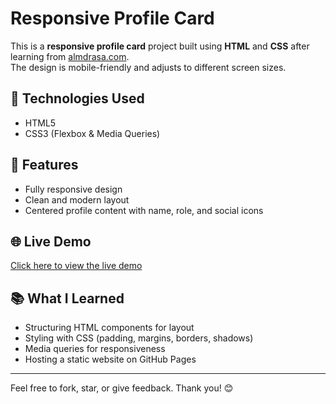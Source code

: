 # Responsive Profile Card

This is a **responsive profile card** project built using **HTML** and **CSS** after learning from [almdrasa.com](https://almdrasa.com/).  
The design is mobile-friendly and adjusts to different screen sizes.

## 🔧 Technologies Used
- HTML5  
- CSS3 (Flexbox & Media Queries)  

## 📱 Features
- Fully responsive design  
- Clean and modern layout  
- Centered profile content with name, role, and social icons


## 🌐 Live Demo
[Click here to view the live demo](https://karem-abdelkarem.github.io/profile-card/)
<!-- Replace with your actual GitHub Pages link -->

## 📚 What I Learned
- Structuring HTML components for layout  
- Styling with CSS (padding, margins, borders, shadows)  
- Media queries for responsiveness  
- Hosting a static website on GitHub Pages

---

Feel free to fork, star, or give feedback. Thank you! 😊
